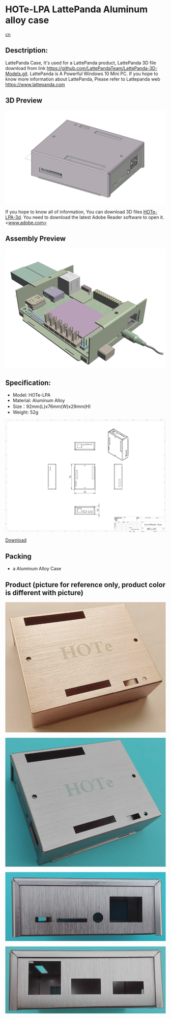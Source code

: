 # HOTe-LPA LattePanda Aluminum alloy case

[cn](README_cn.md)

## Desctription:

LattePanda Case, It's used for a LattePanda product, LattePanda 3D file download from link <https://github.com/LattePandaTeam/LattePanda-3D-Models.git>. LattePanda is A Powerful Windows 10 Mini PC. If you hope to know more information about LattePanda, Please refer to Lattepanda web <https://www.lattepanda.com>

## 3D Preview

![HOTe_LPA_21](img/HOTe_LPA_21.png)

If you hope to know all of information, You can download 3D files 
[HOTe-LPA-3d](HOTe-LPA-3d.pdf). You need to download the latest Adobe Reader software to open it.<www.adobe.com> 
## Assembly Preview

![HOTe_LPA_01](img/HOTe_LPA_01.png)

## Specification:

* Model: HOTe-LPA
* Material: Aluminum Alloy
* Size：92mm(L)x76mm(W)x29mm(H)
* Weight: 52g

![HOTe_LPA_drawing](img/HOTe_LPA_Drawing.jpg)

[Download](HOTe_LPA_Drawing.pdf)

## Packing

* a Aluminum Alloy Case 

## Product (picture for reference only, product color is different with picture)

![HOTe_LPA_s1.jpg](img/HOTe_LPA_s1.jpg)

![HOTe_LPA_s01.jpg](img/HOTe_LPA_s01.jpg)

![HOTe_LPA_s02.jpg](img/HOTe_LPA_s02.jpg)

![HOTe_LPA_s03.jpg](img/HOTe_LPA_s03.jpg)
